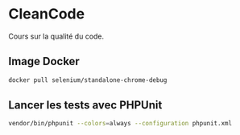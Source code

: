 # CleanCode

Cours sur la qualité du code.

## Image Docker

```sh
docker pull selenium/standalone-chrome-debug
```

## Lancer les tests avec PHPUnit

```sh
vendor/bin/phpunit --colors=always --configuration phpunit.xml
```